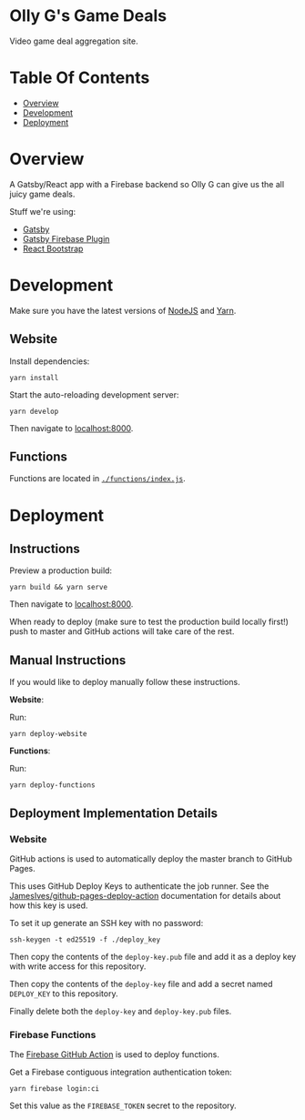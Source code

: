 # Olly G's Game Deals

Video game deal aggregation site.

# Table Of Contents

- [Overview](#overview)
- [Development](#development)
- [Deployment](#deployment)

# Overview

A Gatsby/React app with a Firebase backend so Olly G can give us the all juicy
game deals.

Stuff we're using:

- [Gatsby](https://www.gatsbyjs.org/)
- [Gatsby Firebase Plugin](https://www.gatsbyjs.org/packages/gatsby-plugin-firebase/)
- [React Bootstrap](https://react-bootstrap.github.io/)

# Development

Make sure you have the latest versions of
[NodeJS](https://nodejs.org/en/download/)
and [Yarn](https://classic.yarnpkg.com/en/docs/install/).

## Website

Install dependencies:

```
yarn install
```

Start the auto-reloading development server:

```
yarn develop
```

Then navigate to [localhost:8000](http://localhost:8000).

## Functions

Functions are located in [`./functions/index.js`](./functions/index.js).

# Deployment
## Instructions

Preview a production build:

```
yarn build && yarn serve
```

Then navigate to [localhost:8000](http://localhost:8000).  

When ready to deploy (make sure to test the production build locally 
first!) push to master and GitHub actions will take care of the rest.

## Manual Instructions

If you would like to deploy manually follow these instructions.

**Website**:

Run:

```
yarn deploy-website
```

**Functions**:

Run:

```
yarn deploy-functions
```

## Deployment Implementation Details
### Website

GitHub actions is used to automatically deploy the master branch to 
GitHub Pages.

This uses GitHub Deploy Keys to authenticate the job runner. See the 
[JamesIves/github-pages-deploy-action](https://github.com/JamesIves/github-pages-deploy-action/tree/dev#using-an-ssh-deploy-key-)
documentation for details about how this key is used.

To set it up generate an SSH key with no password: 

```
ssh-keygen -t ed25519 -f ./deploy_key
```

Then copy the contents of the `deploy-key.pub` file and add it as a deploy key 
with write access for this repository.

Then copy the contents of the `deploy-key` file and add a secret named 
`DEPLOY_KEY` to this repository.

Finally delete both the `deploy-key` and `deploy-key.pub` files.

### Firebase Functions

The [Firebase GitHub Action](https://github.com/marketplace/actions/github-action-for-firebase)
is used to deploy functions. 

Get a Firebase contiguous integration authentication token:

```
yarn firebase login:ci
```

Set this value as the `FIREBASE_TOKEN` secret to the repository.
